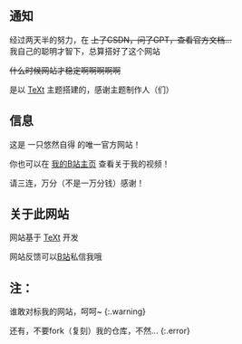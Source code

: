## 通知
经过两天半的努力，在 ~~上了CSDN，问了GPT，查看官方文档...~~ <br>我自己的聪明才智下，总算搭好了这个网站

~~什么时候网站才稳定啊啊啊啊啊~~



是以 [TeXt](https://kitian616.github.io/jekyll-TeXt-theme/) 主题搭建的，感谢主题制作人（们）

## 信息

这是 一只悠然自得 的唯一官方网站！



你也可以在 [我的B站主页](https://space.bilibili.com/3493140812008017) 查看关于我的视频！

请三连，万分（不是一万分钱）感谢！

## 关于此网站

网站基于 [TeXt](https://kitian616.github.io/jekyll-TeXt-theme/) 开发

网站反馈可以[B站](bilibili.com)私信我哦

## 注：

谁敢对标我的网站，呵呵~ 
{:.warning}

还有，不要fork（复刻）我的仓库，不然...
{:.error}
